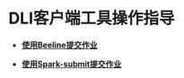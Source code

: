 # DLI客户端工具操作指导<a name="dli_01_0424"></a>

-   **[使用Beeline提交作业](使用Beeline提交作业.md)**  

-   **[使用Spark-submit提交作业](使用Spark-submit提交作业.md)**  


